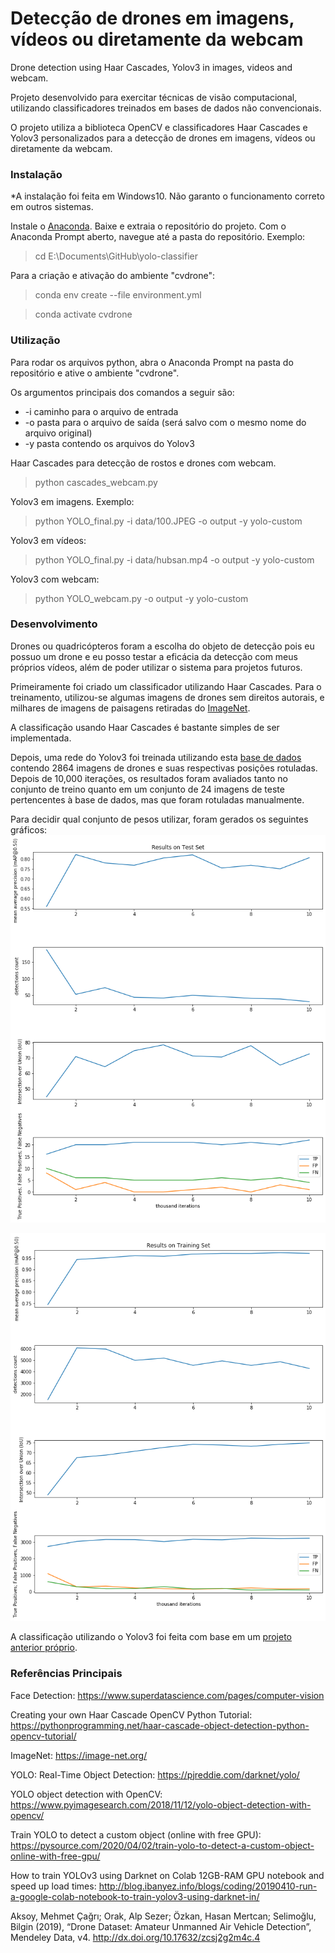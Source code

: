 # Detecção de drones em imagens, vídeos ou diretamente da webcam
Drone detection using Haar Cascades, Yolov3 in images, videos and webcam. 

Projeto desenvolvido para exercitar técnicas de visão computacional, utilizando classificadores treinados em bases de dados não convencionais.  

O projeto utiliza a biblioteca OpenCV e classificadores Haar Cascades e Yolov3 personalizados para a detecção de drones em imagens, vídeos ou diretamente da webcam. 

### Instalação

*A instalação foi feita em Windows10. Não garanto o funcionamento correto em outros sistemas.

Instale o [Anaconda](https://docs.anaconda.com/anaconda/install/). 
Baixe e extraia o repositório do projeto. 
Com o Anaconda Prompt aberto, navegue até a pasta do repositório. 
Exemplo: 
> cd E:\Documents\GitHub\yolo-classifier

Para a criação e ativação do ambiente "cvdrone":
> conda env create --file environment.yml 

> conda activate cvdrone

### Utilização
Para rodar os arquivos python, abra o Anaconda Prompt na pasta do repositório e ative o ambiente "cvdrone". 

Os argumentos principais dos comandos a seguir são: 
 * -i caminho para o arquivo de entrada
 * -o pasta para o arquivo de saída (será salvo com o mesmo nome do arquivo original)
 * -y pasta contendo os arquivos do Yolov3

Haar Cascades para detecção de rostos e drones com webcam. 
> python cascades_webcam.py

Yolov3 em imagens. Exemplo:
> python YOLO_final.py -i data/100.JPEG -o output -y yolo-custom
	
Yolov3 em vídeos:
> python YOLO_final.py -i data/hubsan.mp4 -o output -y yolo-custom

Yolov3 com webcam:
> python YOLO_webcam.py -o output -y yolo-custom

### Desenvolvimento

Drones ou quadricópteros foram a escolha do objeto de detecção pois eu possuo um drone e eu posso testar a eficácia da detecção com meus próprios vídeos, além de poder utilizar o sistema para projetos futuros. 

Primeiramente foi criado um classificador utilizando Haar Cascades. Para o treinamento, utilizou-se algumas imagens de drones sem direitos autorais, e milhares de imagens de paisagens retiradas do [ImageNet](https://image-net.org/).

A classificação usando Haar Cascades é bastante simples de ser implementada.

Depois, uma rede do Yolov3 foi treinada utilizando esta [base de dados](http://dx.doi.org/10.17632/zcsj2g2m4c.4) contendo 2864 imagens de drones e suas respectivas posições rotuladas. Depois de 10,000 iterações, os resultados foram avaliados tanto no conjunto de treino quanto em um conjunto de 24 imagens de teste pertencentes à base de dados, mas que foram rotuladas manualmente. 

Para decidir qual conjunto de pesos utilizar, foram gerados os seguintes gráficos:
![Teste](Results_Test.png)

![Treino](Results_Training.png)

A classificação utilizando o Yolov3 foi feita com base em um [projeto anterior próprio](https://github.com/brusangues/UFABC-Digital-Image-Processing-2019.3-Project-Car-Plate-Segmentation-and-OCR).

### Referências Principais

Face Detection: 
https://www.superdatascience.com/pages/computer-vision

Creating your own Haar Cascade OpenCV Python Tutorial: 
https://pythonprogramming.net/haar-cascade-object-detection-python-opencv-tutorial/

ImageNet: 
https://image-net.org/

YOLO: Real-Time Object Detection: 
https://pjreddie.com/darknet/yolo/

YOLO object detection with OpenCV: 
https://www.pyimagesearch.com/2018/11/12/yolo-object-detection-with-opencv/

Train YOLO to detect a custom object (online with free GPU): 
https://pysource.com/2020/04/02/train-yolo-to-detect-a-custom-object-online-with-free-gpu/

How to train YOLOv3 using Darknet on Colab 12GB-RAM GPU notebook and speed up load times: 
http://blog.ibanyez.info/blogs/coding/20190410-run-a-google-colab-notebook-to-train-yolov3-using-darknet-in/

Aksoy, Mehmet Çağrı; Orak, Alp Sezer; Özkan, Hasan Mertcan; Selimoğlu, Bilgin (2019), “Drone Dataset: Amateur Unmanned Air Vehicle Detection”, Mendeley Data, v4. 
http://dx.doi.org/10.17632/zcsj2g2m4c.4
